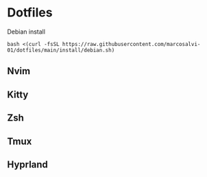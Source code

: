 # Dotfiles

Debian install

```
bash <(curl -fsSL https://raw.githubusercontent.com/marcosalvi-01/dotfiles/main/install/debian.sh)
```

## Nvim

## Kitty

## Zsh

## Tmux

## Hyprland
